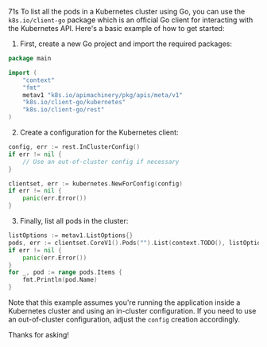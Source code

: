 71s
To list all the pods in a Kubernetes cluster using Go, you can use the `k8s.io/client-go` package which is an official Go client for interacting with the Kubernetes API. Here's a basic example of how to get started:

1. First, create a new Go project and import the required packages:

```go
package main

import (
    "context"
    "fmt"
    metav1 "k8s.io/apimachinery/pkg/apis/meta/v1"
    "k8s.io/client-go/kubernetes"
    "k8s.io/client-go/rest"
)
```

2. Create a configuration for the Kubernetes client:

```go
config, err := rest.InClusterConfig()
if err != nil {
    // Use an out-of-cluster config if necessary
}

clientset, err := kubernetes.NewForConfig(config)
if err != nil {
    panic(err.Error())
}
```

3. Finally, list all pods in the cluster:

```go
listOptions := metav1.ListOptions{}
pods, err := clientset.CoreV1().Pods("").List(context.TODO(), listOptions)
if err != nil {
    panic(err.Error())
}
for _, pod := range pods.Items {
    fmt.Println(pod.Name)
}
```

Note that this example assumes you're running the application inside a Kubernetes cluster and using an in-cluster configuration. If you need to use an out-of-cluster configuration, adjust the `config` creation accordingly.

Thanks for asking!
